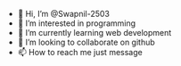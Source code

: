 - 👋 Hi, I’m @Swapnil-2503
- 👀 I’m interested in programming
- 🌱 I’m currently learning web development
- 💞️ I’m looking to collaborate on github
- 📫 How to reach me just message

<!---
Swapnil-2503/Swapnil-2503 is a ✨ special ✨ repository because its `README.md` (this file) appears on your GitHub profile.
You can click the Preview link to take a look at your changes.
--->
